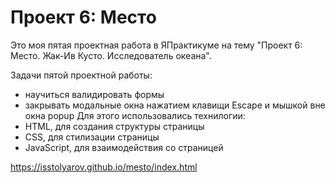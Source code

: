 # Проект 6: Место

Это моя пятая проектная работа в ЯПрактикуме на тему "Проект 6: Место. Жак-Ив Кусто. Исследователь океана".

Задачи пятой проектной работы:
- научиться валидировать формы
- закрывать модальные окна нажатием клавищи Escape и мышкой вне окна popup
Для этого использовались технилогии:
- HTML, для создания структуры страницы
- CSS, для стилизации страницы
- JavaScript, для взаимодействия со страницей

https://isstolyarov.github.io/mesto/index.html
